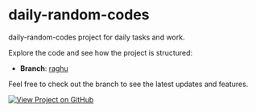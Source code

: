 # daily-random-codes

daily-random-codes project for daily tasks and work.

Explore the code and see how the project is structured:

- **Branch**: [raghu](https://github.com/9394113857/daily-random-codes/tree/raghu)

Feel free to check out the branch to see the latest updates and features.

[![View Project on GitHub](https://img.shields.io/badge/Branch_raghu-blue?style=for-the-badge&logo=github)](https://github.com/9394113857/daily-random-codes/tree/raghu)

